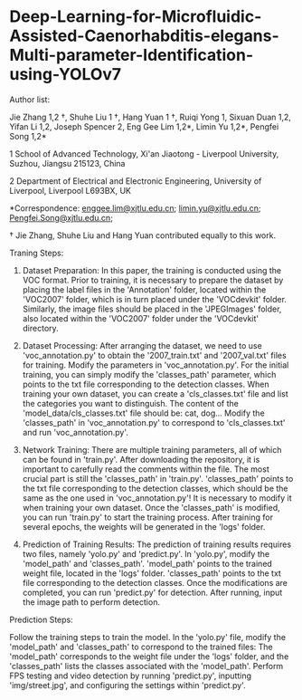 # Deep-Learning-for-Microfluidic-Assisted-Caenorhabditis-elegans-Multi-parameter-Identification-using-YOLOv7
Author list:

Jie Zhang 1,2 †, Shuhe Liu 1 †, Hang Yuan 1 †, Ruiqi Yong 1, Sixuan Duan 1,2, Yifan Li 1,2, Joseph Spencer 2, Eng Gee Lim 1,2*, Limin Yu 1,2*, Pengfei Song 1,2*

1	School of Advanced Technology, Xi'an Jiaotong - Liverpool University, Suzhou, Jiangsu 215123, China

2	Department of Electrical and Electronic Engineering, University of Liverpool, Liverpool L693BX, UK

*Correspondence: enggee.lim@xjtlu.edu.cn; limin.yu@xjtlu.edu.cn; Pengfei.Song@xjtlu.edu.cn;

† Jie Zhang, Shuhe Liu and Hang Yuan contributed equally to this work.

Traning Steps:
1. Dataset Preparation:
In this paper, the training is conducted using the VOC format. Prior to training, it is necessary to prepare the dataset by placing the label files in the 'Annotation' folder, located within the 'VOC2007' folder, which is in turn placed under the 'VOCdevkit' folder. Similarly, the image files should be placed in the 'JPEGImages' folder, also located within the 'VOC2007' folder under the 'VOCdevkit' directory.

2. Dataset Processing:
After arranging the dataset, we need to use 'voc_annotation.py' to obtain the '2007_train.txt' and '2007_val.txt' files for training. Modify the parameters in 'voc_annotation.py'. For the initial training, you can simply modify the 'classes_path' parameter, which points to the txt file corresponding to the detection classes. When training your own dataset, you can create a 'cls_classes.txt' file and list the categories you want to distinguish. The content of the 'model_data/cls_classes.txt' file should be: cat, dog... Modify the 'classes_path' in 'voc_annotation.py' to correspond to 'cls_classes.txt' and run 'voc_annotation.py'.

3. Network Training:
There are multiple training parameters, all of which can be found in 'train.py'. After downloading the repository, it is important to carefully read the comments within the file. The most crucial part is still the 'classes_path' in 'train.py'. 'classes_path' points to the txt file corresponding to the detection classes, which should be the same as the one used in 'voc_annotation.py'! It is necessary to modify it when training your own dataset. Once the 'classes_path' is modified, you can run 'train.py' to start the training process. After training for several epochs, the weights will be generated in the 'logs' folder.

4. Prediction of Training Results:
The prediction of training results requires two files, namely 'yolo.py' and 'predict.py'. In 'yolo.py', modify the 'model_path' and 'classes_path'. 'model_path' points to the trained weight file, located in the 'logs' folder. 'classes_path' points to the txt file corresponding to the detection classes. Once the modifications are completed, you can run 'predict.py' for detection. After running, input the image path to perform detection.

Prediction Steps:

Follow the training steps to train the model. In the 'yolo.py' file, modify the 'model_path' and 'classes_path' to correspond to the trained files: The 'model_path' corresponds to the weight file under the 'logs' folder, and the 'classes_path' lists the classes associated with the 'model_path'. Perform FPS testing and video detection by running 'predict.py', inputting 'img/street.jpg', and configuring the settings within 'predict.py'.
